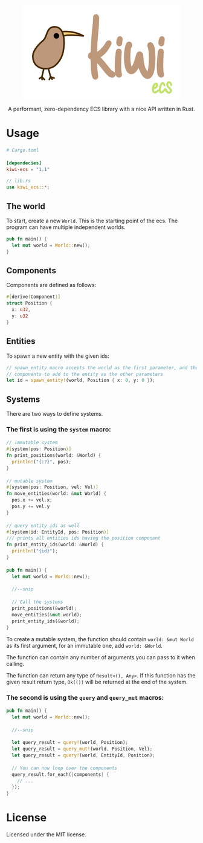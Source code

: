 <p align="center">
  <img src="https://raw.githubusercontent.com/Jomy10/kiwi-ecs/master/logo.png" alt="kiwi ecs">
</p>

<p align="center">
  A performant, zero-dependency ECS library with a nice API written in Rust.
</p>

# Usage
```toml
# Cargo.toml

[dependecies]
kiwi-ecs = "1.1"
```

```rust
// lib.rs
use kiwi_ecs::*;
```

## The world

To start, create a new `World`. This is the starting point of the ecs.
The program can have multiple independent worlds.

```rust
pub fn main() {
  let mut world = World::new();
}
```

## Components

Components are defined as follows:

```rust
#[derive(Component)]
struct Position {
  x: u32,
  y: u32
}
```

## Entities

To spawn a new entity with the given ids:

```rust
// spawn_entity macro accepts the world as the first parameter, and the 
// components to add to the entity as the other parameters
let id = spawn_entity!(world, Position { x: 0, y: 0 });
```

## Systems

There are two ways to define systems.

### The first is using the `system` macro:

```rust
// immutable system
#[system(pos: Position)]
fn print_positions(world: &World) {
  println!("{:?}", pos);
}

// mutable system
#[system(pos: Position, vel: Vel)]
fn move_entities(world: &mut World) {
  pos.x += vel.x;
  pos.y += vel.y
}

// query entity ids as well
#[system(id: EntityId, pos: Position)]
/// prints all entities ids having the position component
fn print_entity_ids(world: &World) {
  println!("{id}");
}

pub fn main() {
  let mut world = World::new();
  
  //--snip
  
  // Call the systems
  print_positions(&world);
  move_entities(&mut world);
  print_entity_ids(&world);
}
```

To create a mutable system, the function should contain `world: &mut World` as its first argument,
for an immutable one, add `world: &World`.

The function can contain any number of arguments you can pass to it when calling.

The function can return any type of `Result<(), Any>`. If this function has the given result
return type, `Ok(())` will be returned at the end of the system.

<!-- TODO: better example
**Example**:
```rust
use ggez::{graphics, Context};
use glam::Vec2;

#[system(pos: Position)]
fn draw_pos(world: &World, canvas: &mut graphics::Canvas, ctx: &mut Context) -> GameResult<()> {
  let rectangle = graphics::Mesh::new_rectangle(
    ctx,
    graphics::DrawMode::fill(),
    graphics:Rect {
      x: 0.0,
      y: 0.0,
      w: 10.0,
      h: 10.0
    },
    graphics::Color::BLUE
  )?; // return an error if one occurs
  
  canvas.draw(&rectangle, Vec2::new(pos.x. pos.y));
} // Ok(()) is automatically returned after all entities have been queried
```
-->

### The second is using the `query` and `query_mut` macros:

```rust
pub fn main() {
  let mut world = World::new();
  
  //--snip
  
  let query_result = query!(world, Position);
  let query_result = query_mut!(world, Position, Vel);
  let query_result = query!(world, EntityId, Position);
  
  // You can now loop over the components
  query_result.for_each(|components| {
    // ...
  });
}
```

<!--
Note on safety: the `query_mut` macro is unsafe, because it can cause undefined behaviour
if two of the same component types are passed in.
-->

# License

Licensed under the MIT license.
